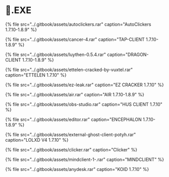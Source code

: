 # 📁.EXE

{% file src="../.gitbook/assets/autoclickers.rar" caption="AutoClickers 1.7.10-1.8.9" %}

{% file src="../.gitbook/assets/cancer-4.rar" caption="TAP-CLIENT 1.7.10-1.8.9" %}

{% file src="../.gitbook/assets/luythen-0.5.4.rar" caption="DRAGON-CLIENT 1.7.10-1.8.9" %}

{% file src="../.gitbook/assets/ettelen-cracked-by-vuxtel.rar" caption="ETTELEN 1.7.10" %}

{% file src="../.gitbook/assets/ez-leak.rar" caption="EZ CRACKER 1.7.10" %}

{% file src="../.gitbook/assets/air.rar" caption="AIR 1.7.10-1.8.9" %}

{% file src="../.gitbook/assets/obs-studio.rar" caption="HUS CLIENT 1.7.10" %}

{% file src="../.gitbook/assets/editor.rar" caption="ENCEPHALON 1.7.10-1.8.9" %}

{% file src="../.gitbook/assets/external-ghost-client-potyh.rar" caption="LOLXD V4 1.7.10" %}

{% file src="../.gitbook/assets/clicker.rar" caption="Clicker" %}

{% file src="../.gitbook/assets/mindclient-1-.rar" caption="MINDCLIENT" %}

{% file src="../.gitbook/assets/anydesk.rar" caption="KOID 1.7.10" %}



